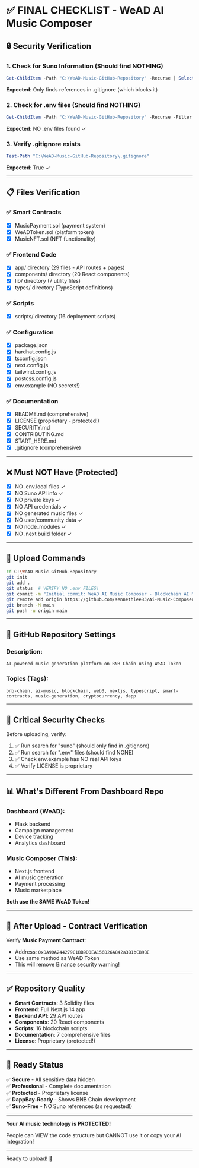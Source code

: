 # ✅ FINAL CHECKLIST - WeAD AI Music Composer

## 🔒 Security Verification

### 1. Check for Suno Information (Should find NOTHING)
```powershell
Get-ChildItem -Path "C:\WeAD-Music-GitHub-Repository" -Recurse | Select-String -Pattern "suno|SUNO" -CaseSensitive:$false
```
**Expected**: Only finds references in .gitignore (which blocks it)

### 2. Check for .env files (Should find NOTHING)
```powershell
Get-ChildItem -Path "C:\WeAD-Music-GitHub-Repository" -Recurse -Filter ".env*" -Force
```
**Expected**: NO .env files found ✓

### 3. Verify .gitignore exists
```powershell
Test-Path "C:\WeAD-Music-GitHub-Repository\.gitignore"
```
**Expected**: True ✓

---

## 📋 Files Verification

### ✅ Smart Contracts
- [x] MusicPayment.sol (payment system)
- [x] WeADToken.sol (platform token)
- [x] MusicNFT.sol (NFT functionality)

### ✅ Frontend Code
- [x] app/ directory (29 files - API routes + pages)
- [x] components/ directory (20 React components)
- [x] lib/ directory (7 utility files)
- [x] types/ directory (TypeScript definitions)

### ✅ Scripts
- [x] scripts/ directory (16 deployment scripts)

### ✅ Configuration
- [x] package.json
- [x] hardhat.config.js
- [x] tsconfig.json
- [x] next.config.js
- [x] tailwind.config.js
- [x] postcss.config.js
- [x] env.example (NO secrets!)

### ✅ Documentation
- [x] README.md (comprehensive)
- [x] LICENSE (proprietary - protected!)
- [x] SECURITY.md
- [x] CONTRIBUTING.md
- [x] START_HERE.md
- [x] .gitignore (comprehensive)

---

## ❌ Must NOT Have (Protected)

- [x] NO .env.local files ✓
- [x] NO Suno API info ✓
- [x] NO private keys ✓
- [x] NO API credentials ✓
- [x] NO generated music files ✓
- [x] NO user/community data ✓
- [x] NO node_modules ✓
- [x] NO .next build folder ✓

---

## 🎯 Upload Commands

```bash
cd C:\WeAD-Music-GitHub-Repository
git init
git add .
git status  # VERIFY NO .env FILES!
git commit -m "Initial commit: WeAD AI Music Composer - Blockchain AI Music Platform on BNB Chain"
git remote add origin https://github.com/Kennethlee83/Ai-Music-Composer.git
git branch -M main
git push -u origin main
```

---

## 📝 GitHub Repository Settings

### Description:
```
AI-powered music generation platform on BNB Chain using WeAD Token
```

### Topics (Tags):
```
bnb-chain, ai-music, blockchain, web3, nextjs, typescript, smart-contracts, music-generation, cryptocurrency, dapp
```

---

## 🔐 Critical Security Checks

Before uploading, verify:

1. ✅ Run search for "suno" (should only find in .gitignore)
2. ✅ Run search for ".env" files (should find NONE)
3. ✅ Check env.example has NO real API keys
4. ✅ Verify LICENSE is proprietary

---

## 📊 What's Different From Dashboard Repo

### Dashboard (WeAD):
- Flask backend
- Campaign management
- Device tracking
- Analytics dashboard

### Music Composer (This):
- Next.js frontend
- AI music generation
- Payment processing
- Music marketplace

**Both use the SAME WeAD Token!**

---

## 🎵 After Upload - Contract Verification

Verify **Music Payment Contract**:
- Address: `0xDA90A244279C1BB9D0EA156D26A842a3B1bCB9BE`
- Use same method as WeAD Token
- This will remove Binance security warning!

---

## ✅ Repository Quality

- **Smart Contracts**: 3 Solidity files
- **Frontend**: Full Next.js 14 app
- **Backend API**: 29 API routes
- **Components**: 20 React components
- **Scripts**: 16 blockchain scripts
- **Documentation**: 7 comprehensive files
- **License**: Proprietary (protected!)

---

## 🚀 Ready Status

✅ **Secure** - All sensitive data hidden  
✅ **Professional** - Complete documentation  
✅ **Protected** - Proprietary license  
✅ **DappBay-Ready** - Shows BNB Chain development  
✅ **Suno-Free** - NO Suno references (as requested!)  

---

**Your AI music technology is PROTECTED!**

People can VIEW the code structure but CANNOT use it or copy your AI integration!

---

Ready to upload! 🎉

